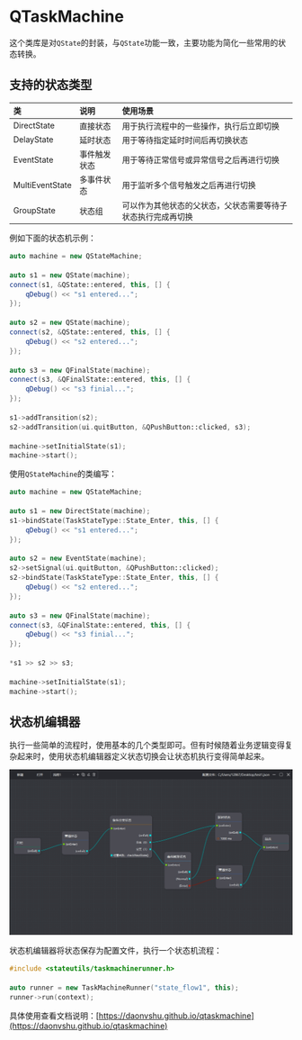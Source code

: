# QTaskMachine

这个类库是对`QState`的封装，与`QState`功能一致，主要功能为简化一些常用的状态转换。

## 支持的状态类型

|类|说明|使用场景|
|:--|:--|:--|
|DirectState|直接状态|用于执行流程中的一些操作，执行后立即切换|
|DelayState|延时状态|用于等待指定延时时间后再切换状态|
|EventState|事件触发状态|用于等待正常信号或异常信号之后再进行切换|
|MultiEventState|多事件状态|用于监听多个信号触发之后再进行切换|
|GroupState|状态组|可以作为其他状态的父状态，父状态需要等待子状态执行完成再切换|

例如下面的状态机示例：
```cpp
auto machine = new QStateMachine;

auto s1 = new QState(machine);
connect(s1, &QState::entered, this, [] {
    qDebug() << "s1 entered...";
});

auto s2 = new QState(machine);
connect(s2, &QState::entered, this, [] {
    qDebug() << "s2 entered...";
});

auto s3 = new QFinalState(machine);
connect(s3, &QFinalState::entered, this, [] {
    qDebug() << "s3 finial...";
});

s1->addTransition(s2);
s2->addTransition(ui.quitButton, &QPushButton::clicked, s3);

machine->setInitialState(s1);
machine->start();
```

使用`QStateMachine`的类编写：
```cpp
auto machine = new QStateMachine;

auto s1 = new DirectState(machine);
s1->bindState(TaskStateType::State_Enter, this, [] {
    qDebug() << "s1 entered...";
});

auto s2 = new EventState(machine);
s2->setSignal(ui.quitButton, &QPushButton::clicked);
s2->bindState(TaskStateType::State_Enter, this, [] {
    qDebug() << "s2 entered...";
});

auto s3 = new QFinalState(machine);
connect(s3, &QFinalState::entered, this, [] {
    qDebug() << "s3 finial...";
});

*s1 >> s2 >> s3;

machine->setInitialState(s1);
machine->start();
```

## 状态机编辑器

执行一些简单的流程时，使用基本的几个类型即可。但有时候随着业务逻辑变得复杂起来时，使用状态机编辑器定义状态切换会让状态机执行变得简单起来。

![Editor](https://github.com/daonvshu/qtaskmachine/blob/gh-pages/img/edit_demo.png?raw=true)

状态机编辑器将状态保存为配置文件，执行一个状态机流程：
```cpp
#include <stateutils/taskmachinerunner.h>

auto runner = new TaskMachineRunner("state_flow1", this);
runner->run(context);
```

具体使用查看文档说明：[https://daonvshu.github.io/qtaskmachine](https://daonvshu.github.io/qtaskmachine)